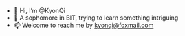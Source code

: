 - 👋 Hi, I’m @KyonQi
- 👀 A sophomore in BIT, trying to learn something intriguing 
- 📫 Welcome to reach me by kyonqi@foxmail.com

<!---
KyonQi/KyonQi is a ✨ special ✨ repository because its `README.md` (this file) appears on your GitHub profile.
You can click the Preview link to take a look at your changes.
--->
